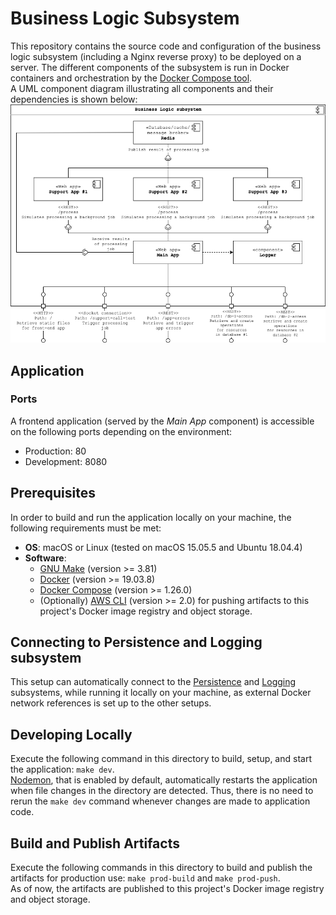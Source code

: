 # Business Logic Subsystem

This repository contains the source code and configuration of the business logic subsystem (including a Nginx reverse
proxy) to be deployed on a server. The different components of the subsystem is run in Docker containers and
orchestration by the [Docker Compose tool](https://docs.docker.com/compose/).  
A UML component diagram illustrating all components and their dependencies is shown below:
![Component overview](./docs/business-logic-subsystem-component-diagram.png)

## Application

### Ports

A frontend application (served by the _Main App_ component) is accessible on the following ports depending on the
environment:

-   Production: 80
-   Development: 8080

## Prerequisites

In order to build and run the application locally on your machine, the following requirements must be met:

-   **OS**: macOS or Linux (tested on macOS 15.05.5 and Ubuntu 18.04.4)
-   **Software**:
    -   [GNU Make](https://www.gnu.org/software/make/) (version >= 3.81)
    -   [Docker](https://docs.docker.com/install/) (version >= 19.03.8)
    -   [Docker Compose](https://docs.docker.com/compose/install/) (version >= 1.26.0)
    -   (Optionally) [AWS CLI](https://docs.aws.amazon.com/cli/latest/userguide/install-cliv2.html) (version >= 2.0)
    for pushing artifacts to this project's Docker image registry and object storage.

## Connecting to Persistence and Logging subsystem

This setup can automatically connect to the [Persistence](https://github.com/gucl-bachelor-project/db-access-app)
and [Logging](https://github.com/gucl-bachelor-project/logging-app) subsystems, while running it locally on your
machine, as external Docker network references is set up to the other setups.

## Developing Locally

Execute the following command in this directory to build, setup, and start the application: `make dev`.  
[Nodemon](https://github.com/remy/nodemon), that is enabled by default, automatically restarts the application when
file changes in the directory are detected. Thus, there is no need to rerun the `make dev` command whenever changes
are made to application code.

## Build and Publish Artifacts

Execute the following commands in this directory to build and publish the artifacts for production use:
`make prod-build` and `make prod-push`.  
As of now, the artifacts are published to this project's Docker image registry and object storage.
